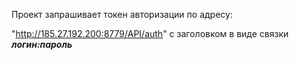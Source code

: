 Проект запрашивает токен авторизации по адресу:

"http://185.27.192.200:8779/API/auth" с заголовком в виде связки ***логин:пароль***
